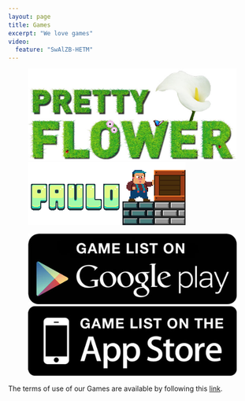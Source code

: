 ```yaml
---
layout: page
title: Games
excerpt: "We love games"
video:
  feature: "SwAlZB-HETM"
---
```


<figure class="half">
<a href="/games/pretty-flower"><img src="/images/pretty-flower/title.jpg" alt="image"></a>
<a href="/games/paulo"><img src="/images/paulo/title.png" alt="image"></a>
</figure>

<figure class="half">
<a href="https://play.google.com/store/search?q=pub:Aurelien+Drouet" target="_blank">
	<img src="/images/googleplay_game_list.jpg" alt="Get it on Google Play" />
</a>
<a href="https://itunes.apple.com/us/artist/aurelien-drouet/id959966565" target="_blank">
	<img src="/images/appstore_game_list.jpg" alt="Available on the App Store" />
</a>
</figure>

The terms of use of our Games are available by following this [link](/games/terms).


